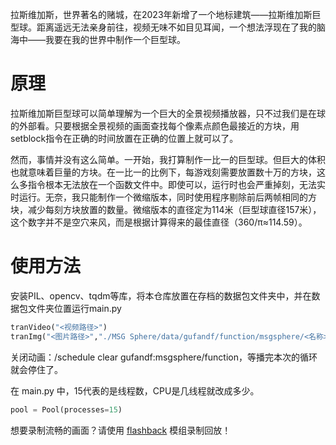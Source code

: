 拉斯维加斯，世界著名的赌城，在2023年新增了一个地标建筑——拉斯维加斯巨型球。距离遥远无法亲身前往，视频无味不如目见耳闻，一个想法浮现在了我的脑海中——我要在我的世界中制作一个巨型球。

# 原理
拉斯维加斯巨型球可以简单理解为一个巨大的全景视频播放器，只不过我们是在球的外部看。只要根据全景视频的画面查找每个像素点颜色最接近的方块，用setblock指令在正确的时间放置在正确的位置上就可以了。

然而，事情并没有这么简单。一开始，我打算制作一比一的巨型球。但巨大的体积也就意味着巨量的方块。在一比一的比例下，每游戏刻需要放置数十万的方块，这么多指令根本无法放在一个函数文件中。即使可以，运行时也会严重掉刻，无法实时运行。无奈，我只能制作一个微缩版本，同时使用程序剔除前后两帧相同的方块，减少每刻方块放置的数量。微缩版本的直径定为114米（巨型球直径157米），这个数字并不是空穴来风，而是根据计算得来的最佳直径（360/π≈114.59）。

# 使用方法
安装PIL、opencv、tqdm等库，将本仓库放置在存档的数据包文件夹中，并在数据包文件夹位置运行main.py

```py
tranVideo("<视频路径>")
tranImg("<图片路径>","./MSG Sphere/data/gufandf/function/msgsphere/<名称>.mcfunction")
```

关闭动画：/schedule clear gufandf:msgsphere/function，等播完本次的循环就会停住了。

在 main.py 中，15代表的是线程数，CPU是几线程就改成多少。
```py
pool = Pool(processes=15)
```

想要录制流畅的画面？请使用 [flashback](https://modrinth.com/mod/flashback) 模组录制回放！